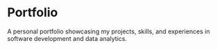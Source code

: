 # Portfolio
A personal portfolio showcasing my projects, skills, and experiences in software development and data analytics.
